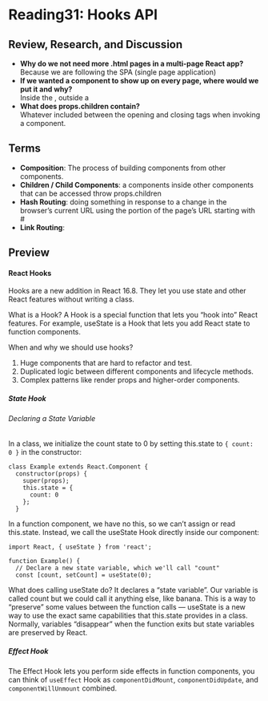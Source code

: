 # Reading31: Hooks API

## Review, Research, and Discussion

- **Why do we not need more .html pages in a multi-page React app?**  
  Because we are following the SPA (single page application)
- **If we wanted a component to show up on every page, where would we put it and why?**  
  Inside the <BrowserRouter />, outside a <Route />
- **What does props.children contain?**  
  Whatever included between the opening and closing tags when invoking a component.

## Terms

- **Composition**: The process of building components from other components.
- **Children / Child Components**: a components inside other components that can be accessed throw props.children
- **Hash Routing**: doing something in response to a change in the browser’s current URL using the portion of the page’s URL starting with #
- **Link Routing**:

## Preview

#### React Hooks

Hooks are a new addition in React 16.8. They let you use state and other React features without writing a class.

What is a Hook? A Hook is a special function that lets you “hook into” React features. For example, useState is a Hook that lets you add React state to function components.

When and why we should use hooks?

1. Huge components that are hard to refactor and test.
1. Duplicated logic between different components and lifecycle methods.
1. Complex patterns like render props and higher-order components.

##### State Hook

###### Declaring a State Variable

In a class, we initialize the count state to 0 by setting this.state to `{ count: 0 }` in the constructor:

```
class Example extends React.Component {
  constructor(props) {
    super(props);
    this.state = {
      count: 0
    };
  }
```

In a function component, we have no this, so we can’t assign or read this.state. Instead, we call the useState Hook directly inside our component:

```
import React, { useState } from 'react';

function Example() {
  // Declare a new state variable, which we'll call "count"
  const [count, setCount] = useState(0);

```

What does calling useState do? It declares a “state variable”. Our variable is called count but we could call it anything else, like banana. This is a way to “preserve” some values between the function calls — useState is a new way to use the exact same capabilities that this.state provides in a class. Normally, variables “disappear” when the function exits but state variables are preserved by React.

##### Effect Hook

The Effect Hook lets you perform side effects in function components, you can think of `useEffect` Hook as `componentDidMount`, `componentDidUpdate`, and `componentWillUnmount` combined.
